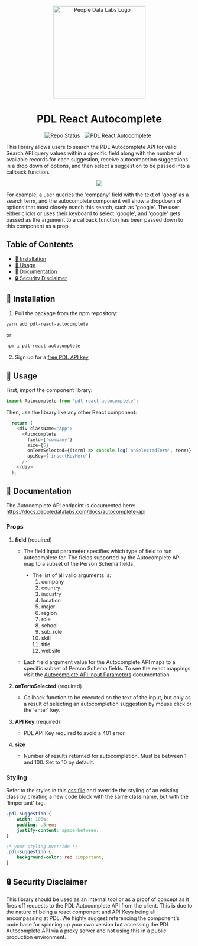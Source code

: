 <p align="center">
<img src="https://www.peopledatalabs.com/images/pdl_white_logo.png" width="250" alt="People Data Labs Logo">
</p>
<h1 align="center">PDL React Autocomplete</h1>
<p align="center">
  <a href="">
    <img src="https://img.shields.io/badge/repo%20status-Active-limegreen" alt="Repo Status">
  </a>&nbsp;
  <a href="https://www.npmjs.com/pdl-react-autocomplete">
    <img src="https://img.shields.io/npm/v/pdl-react-autocomplete.svg?logo=npm&logoColor=fff&label=NPM+package&color=limegreen" alt="PDL React Autocomplete" />
  </a>&nbsp;
</p>

This library allows users to search the PDL Autocomplete API for valid Search API query values within a specific field along with the number of available records for each suggestion, receive autocompetion suggestions in a drop down of options, and then select a suggestion to be passed into a callback function.

<p align="center">
  <img src="https://user-images.githubusercontent.com/103519873/167505702-34fc2580-1ea3-47a4-83f0-c9f5a6fb6aeb.gif"/>
</p>

For example, a user queries the 'company' field with the text of 'goog' as a search term, and the autocomplete component will show a dropdown of options that most closely match this search, such as 'google'. The user either clicks or uses their keyboard to select 'google', and 'google' gets passed as the argument to a callback function has been passed down to this component as a prop.

## Table of Contents
- [🔧 Installation](#installation)
- [🚀 Usage](#usage)
- [📘 Documentation](#documentation)
- [🔒 Security Disclaimer](#security)

## 🔧 Installation <a name="installation"></a>

1. Pull the package from the npm repository:

```bash
yarn add pdl-react-autocomplete
```
or
```bash
npm i pdl-react-autocomplete
```

2. Sign up for a [free PDL API key](https://www.peopledatalabs.com/signup)

## 🚀 Usage <a name="usage"></a>

First, import the component library:
```js
import Autocomplete from 'pdl-react-autocomplete';
```

Then, use the library like any other React component:
```js
  return (
    <div className="App">
      <Autocomplete
        field={'company'}
        size={5}
        onTermSelected={(term) => console.log('onSelectedTerm', term)}
        apiKey={'insertKeyHere'}
      />
    </div>
  );
```

## 📘 Documentation <a name="documentation"></a>
The Autocomplete API endpoint is documented here: https://docs.peopledatalabs.com/docs/autocomplete-api

### Props
1. **field** (required)
    - The field input parameter specifies which type of field to run autocomplete for. The fields supported by the Autocomplete API map to a subset of the Person Schema fields.
      - The list of all valid arguments is:
        1. company
        2. country
        3. industry
        4. location
        5. major
        6. region
        7. role
        8. school
        9. sub_role
        10. skill
        11. title
        12. website

    - Each field argument value for the Autocomplete API maps to a specific subset of Person Schema fields. To see the exact mappings, visit the [Autocomplete API Input Parameters](https://docs.peopledatalabs.com/docs/input-parameters-autocomplete-api) documentation

2. **onTermSelected** (required)
    - Callback function to be executed on the text of the input, but only as a result of selecting an autocompletion suggestion by mouse click or the 'enter' key.

3. **API Key** (required)
    - PDL API Key required to avoid a 401 error.

4. **size**
    - Number of results returned for autocompletion. Must be between 1 and 100. Set to 10 by default.

### Styling
Refer to the styles in this [css file](https://github.com/peopledatalabs/pdl-react-autocomplete/blob/first/src/index.css) and override the styling of an existing class by creating a new code block with the same class name, but with the '!important' tag.
```css
.pdl-suggestion {
    width: 100%;
    padding: .5rem;
    justify-content: space-between;
}

/* your styling override */
.pdl-suggestion {
    background-color: red !important;
}
```

## 🔒 Security Disclaimer <a name="security"></a>
This library should be used as an internal tool or as a proof of concept as it fires off requests to the PDL Autocomplete API from the client.  This is due to the nature of being a react component and API Keys being all encompassing at PDL.  We highly suggest referencing the component's code base for spinning up your own version but accessing the PDL Autocomplete API via a proxy server and not using this in a public production environment.
